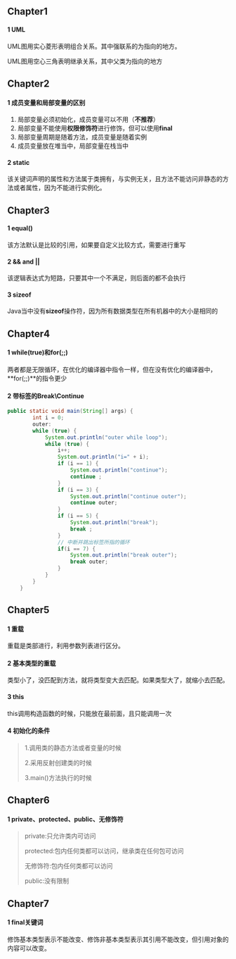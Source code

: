 ## Chapter1 

#### 1 UML

UML图用实心菱形表明组合关系。其中强联系的为指向的地方。

UML图用空心三角表明继承关系，其中父类为指向的地方

## Chapter2

#### 1 成员变量和局部变量的区别

1. 局部变量必须初始化，成员变量可以不用（**不推荐**）
2. 局部变量不能使用**权限修饰符**进行修饰，但可以使用**final**
3. 局部变量周期是随着方法，成员变量是随着实例
4. 成员变量放在堆当中，局部变量在栈当中

#### 2 static

该关键词声明的属性和方法属于类拥有，与实例无关，且方法不能访问非静态的方法或者属性，因为不能进行实例化。

## Chapter3

#### 1 equal()

该方法默认是比较的引用，如果要自定义比较方式，需要进行重写

#### 2 && and ||

该逻辑表达式为短路，只要其中一个不满足，则后面的都不会执行

#### 3 sizeof

Java当中没有**sizeof**操作符，因为所有数据类型在所有机器中的大小是相同的

## Chapter4

#### 1 while(true)和for(;;)

两者都是无限循环，在优化的编译器中指令一样，但在没有优化的编译器中，**for(;;)**的指令更少

#### 2 带标签的Break\Continue

```java
public static void main(String[] args) {
        int i = 0;
        outer:
        while (true) {
            System.out.println("outer while loop");
            while (true) {
                i++;
                System.out.println("i=" + i);
                if (i == 1) {
                    System.out.println("continue");
                    continue ;
                }
                if (i == 3) {
                    System.out.println("continue outer");
                    continue outer;
                }
                if (i == 5) {
                    System.out.println("break");
                    break ;
                }
                // 中断并跳出标签所指的循环
                if(i == 7) {
                    System.out.println("break outer");
                    break outer;
                }
            }
        }
    }
```

## Chapter5

#### 1 重载

重载是类部进行，利用参数列表进行区分。

#### 2 基本类型的重载

类型小了，没匹配到方法，就将类型变大去匹配。如果类型大了，就缩小去匹配。

#### 3 this

this调用构造函数的时候，只能放在最前面，且只能调用一次

#### 4 初始化的条件

> 1.调用类的静态方法或者变量的时候
>
> 2.采用反射创建类的时候
>
> 3.main()方法执行的时候 

## Chapter6

#### 1 private、protected、public、无修饰符

>private:只允许类内可访问
>
>protected:包内任何类都可以访问，继承类在任何包可访问
>
>无修饰符:包内任何类都可以访问
>
>public:没有限制

## Chapter7

#### 1 final关键词

修饰基本类型表示不能改变、修饰非基本类型表示其引用不能改变，但引用对象的内容可以改变。